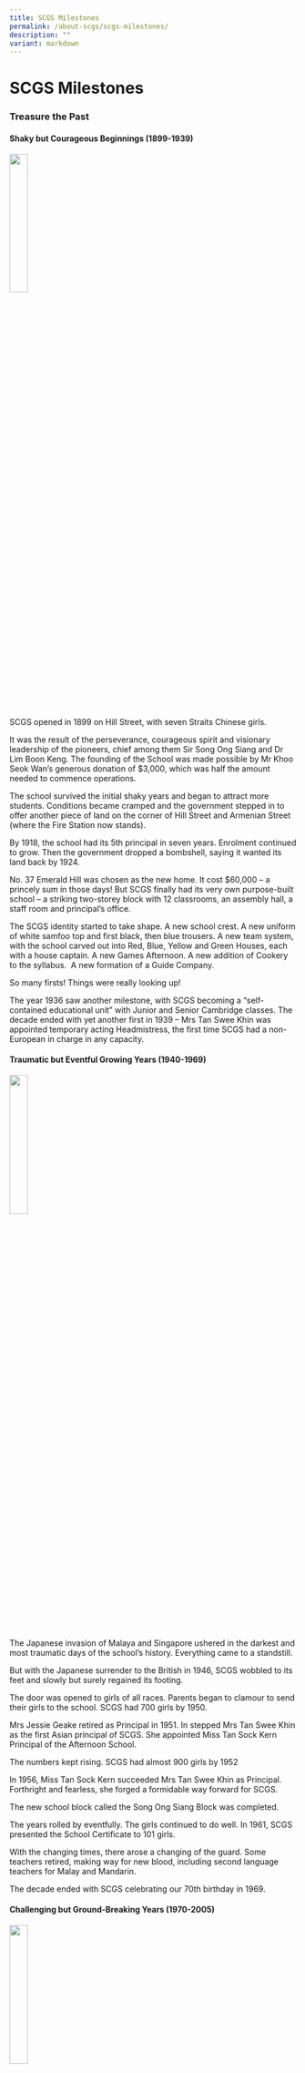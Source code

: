```yaml
---
title: SCGS Milestones
permalink: /about-scgs/scgs-milestones/
description: ""
variant: markdown
---
```

# **SCGS Milestones**

### **Treasure the Past**

#### **Shaky but Courageous Beginnings (1899-1939)**


<img src="/images/1-2.jpg" style="width:25%">
		 
SCGS opened in 1899 on Hill Street, with seven Straits Chinese girls.

It was the result of the perseverance, courageous spirit and visionary leadership of the pioneers, chief among them Sir Song Ong Siang and Dr Lim Boon Keng. The founding of the School was made possible by Mr Khoo Seok Wan’s generous donation of $3,000, which was half the amount needed to commence operations.

The school survived the initial shaky years and began to attract more students. Conditions became cramped and the government stepped in to offer another piece of land on the corner of Hill Street and Armenian Street (where the Fire Station now stands).

By 1918, the school had its 5th principal&nbsp;in seven years. Enrolment continued to grow. Then the government dropped a bombshell, saying it wanted its land back by 1924.

No. 37 Emerald Hill was chosen as the new home. It cost $60,000 – a princely sum in those days! But SCGS finally had its very own purpose-built school – a striking two-storey block with 12 classrooms, an assembly hall, a staff room and principal’s office.

The SCGS identity started to take shape. A new school crest. A new uniform of white samfoo top and first black, then blue trousers. A new team system, with the school carved out into Red, Blue, Yellow and Green Houses, each with a house captain. A new Games Afternoon. A new addition of Cookery to the syllabus. &nbsp;A new formation of a Guide Company.

So many firsts! Things were really looking up!

The year 1936 saw another milestone, with SCGS becoming a “self-contained educational unit” with Junior and Senior Cambridge classes. The decade ended with yet another first in 1939 – Mrs Tan Swee Khin was appointed temporary acting Headmistress, the first time SCGS had a non-European in charge in any capacity.


#### **Traumatic but Eventful Growing Years (1940-1969)**


<img src="/images/2-1.jpg" style="width:25%">

The Japanese invasion of Malaya and Singapore ushered in the darkest and most traumatic days of the school’s history. Everything came to a standstill.

But with the Japanese surrender to the British in 1946, SCGS wobbled to its feet and slowly but surely regained its footing.

The door was opened to girls of all races. Parents began to clamour to send their girls to the school. SCGS had 700 girls by 1950.

Mrs Jessie Geake retired as Principal in 1951. In stepped Mrs Tan Swee Khin as the first Asian principal of SCGS. She appointed Miss Tan Sock Kern Principal of the Afternoon School.

The numbers kept rising. SCGS had almost 900 girls by 1952

In 1956, Miss Tan Sock Kern succeeded Mrs Tan Swee Khin as Principal. Forthright and fearless, she forged a formidable way forward for SCGS.

The new school block called the Song Ong Siang Block was completed.

The years rolled by eventfully. The girls continued to do well. In 1961, SCGS presented the School Certificate to 101 girls.

With the changing times, there arose a changing of the guard. Some teachers retired, making way for new blood, including second language teachers for Malay and Mandarin.

The decade ended with SCGS celebrating our 70th birthday in 1969.

#### **Challenging but Ground-Breaking Years (1970-2005)**


<img src="/images/3-1.jpg" style="width:25%">
		 
The School Certificate exam was done away with. In 1971, girls sat for the first Singapore-Cambridge General Certificate of Education or GCE ‘O’ Levels. Everyone passed, giving SCGS a 100% record.

Dance came into the fore, with new teacher Mrs Jean Tan and veteran teacher Miss Olive Tan leading the way. It was well on its way to becoming an SCGS institution.

SCGS girls achieved sporting glory, especially in swimming and athletics.

In 1976, Belita Ong won the President’s Scholarship, followed by Lim Hoon Geok the next year.

Ms Tan Sock Kern retired in 1978, passing the baton on to Miss Rosalind Heng.

Then came a succession of changes in the educational system, including streaming, ranking and the advent of a new breed of independent schools. In 1989, SCGS celebrated our 90th birthday and also became an independent school, with more latitude to expand the curriculum.

Parents and the alumni began to play a more pivotal role, generously giving their time and effort to help out in the school.

After 70 long and eventful years at Emerald Hill, SCGS made the move to Dunearn Road on 4 July 1994.

In 1997, the old school at Emerald Hill was declared a significant historical site by the National Heritage Board. It was a sweet ending to the tale of the Grand Old Lady, who had served SCGS so well for seven decades.

In 1999, SCGS marked our centenary. One hundred years of tumultuous and illustrious history had flown by!

On the academic and sporting front, the momentum carried on unabated. SCGS achieved high rankings for GCE ‘O’ Level results and excellence in the sporting arena. The burning desire to excel and the proud tradition of higher, stronger and fitter continued to be upheld.

### **Embrace the Future**

#### **2006 and Beyond: Towards a Global Future**


<img src="/images/4-1.gif" style="width:25%">
		 
With pride, passion and purpose, SCGS embraces the new era of preparing our girls to be world-ready for a global future.

Mrs Low Ay Nar took over as Principal on 1 January 2007. A succession of new programmes was introduced and new skills and competencies nurtured.

The Understanding by Design (UbD) design tool for curriculum was implemented. This serves to guide teachers in designing and delivering learner-centred lessons that maximise opportunities for knowledge creation.

Language Arts has been offered to Lower Secondary students, while the Enhanced Word Recognition Programme for mastery of the Chinese language was introduced to Lower Primary students.

Accolades continued to come our way. SCGS received the Best Practice Awards (Teaching &amp; Learning and Staff Well-being), and Singapore Quality Class and People Developer Standard Award in 2007. In the spirit of continual reflection and improvement, we continue to strive to bring the best to our students.&nbsp; Our efforts were again confirmed when we were awarded the School Excellence Award (SEA) in 2011, which recognises schools for their excellence in both education processes and outcomes.&nbsp; It is the highest and most prestigious award in the Ministry of Education Masterplan of Awards framework. Our Robotics Team was crowned World Champion at the First Lego League World Festival in the USA, while the Dance Group and Choir attained top awards at international competitions.

Some notable firsts have been notched. The SC Model UN Conference and Open Little Eyes Symposium were launched. The school also organised the inaugural National Young Women Leaders’ Day, with Singapore’s first female Minister Mrs Lim Hwee Hua as guest of honour. The SCGS Curriculum Series was initiated for teachers from local and overseas schools. Recognised for our good work in the teaching of the Humanities and our outreach to teachers in Humanities, SCGS is the first school in Singapore to be conferred the Centre of Excellence for the Humanities in 2013.&nbsp; Through this platform, the school has organised Humanities Symposiums for teachers and students in Singapore, providing a platform for practitioners and learners to come together to celebrate the study of the&nbsp;Humanities and to build a community of sharing to energise one another to explore and chart new grounds for Humanities education.

To allow our students to pursue their passion at a higher level, several programmes were introduced.&nbsp; The SC Young Scholar Academy for Mathematics and Physics was launched in 2009 to cater to students&nbsp;who demonstrate extraordinary mathematical ability and a strong interest in these subjects. We also became one of three schools to offer Media Studies as a GCE O-Level Examination Subject, from 2010.

Service to community has been a cornerstone of our all-round education. The school launched the Lead Youths in Research &amp; Inquiry into Community &amp; Society (LYRICS) and Young Docent Programmes to increase students’ awareness of community needs. Similarly, the Touchstone Programme and ANGELS InSIGHT Project were initiated – books by students were published, including one in Braille to raise awareness of needs of the visually challenged.

Much effort has gone into growing our international stature, with more and more overseas scholars in our midst. Our learning environment is enriched by the diversity. We appreciate this diversity and encourage the constructive dialogue and interaction from having a base that reflects our international stature, especially in today’s globalised world.

We channel our resources and creativity into developing in our girls a genuine international outlook for the 21st century. They are groomed and equipped to seize myriad opportunities and prepared for life as global citizens. From overseas field trips and study visits, to developing high calibre curriculum leaders among our staff, and nurturing collaborations with top schools in countries such as Australia, China, Germany, Hong Kong, India, Indonesia, and Vietnam, we add depth and value to the education of our students.

The holistic approach in education continues to be pursued without compromise. Our core programmes cover diverse areas such as Talent, Living and Lifestyle, Character and Leadership Excellence, and Internationalisation, for which we were accorded the Best Practice Award for Student All-Round Development in 2011.

In 2009, SCGS celebrated our 110th anniversary with a grand dinner, launch of the Heritage Centre and a Commemorative Recipe Book, Spice is Life.

From 2013, the School offered both the Integrated Programme (IP) and GCE O-Level Programme. The Integrated Programme is offered in partnership with CHIJ St Nicholas Girls’ School, Catholic High School and Eunoia Junior College (EJC). &nbsp;The Bi-Cultural Programme has been&nbsp;offered to the Sec 3 IP students since 2016 while EJC offers the Humanities Programme and Music Elective Programme.&nbsp;Regardless of the programme the students are in, the unique SCGS Experience stretches them and provides avenues for them to scale their personal heights of excellence.

In 2016, Mrs Eugenia Lim took over the helm of leadership from Mrs Low Ay Nar to continue to steer the school to develop capable women of character and relevance.

2019 was a milestone year in the school’s journey as we celebrated 120 years of nurturing&nbsp;_kim geks_. The celebration theme “A Tapestry of Jade &amp; Gold: SCGS Celebrates 120”, galvanised the school family to continue to give back to the community through 120 ways of giving back.

We celebrated our Peranakan heritage with the opening of the refreshed Heritage Centre.&nbsp; We also reaffirmed our school values with the publication “Nearer the Sky: Pieces of Jade &amp; Gold II”. &nbsp;A companion to the centenary volume, the book features stories of around 50&nbsp;_kim geks_&nbsp;and SCGS educators, on how they live their lives anchored on our school values of Sincerity, Courage, Generosity and Service.

Under the steering leadership of the School Board, the school embarked on a large-scale School Building Project to rebuild our beloved school to provide a user-centred school environment and to upgrade our learning spaces to support a future-oriented curricular for our&nbsp;_kim geks_. The process was long and tiring but with the unstinting support and indefatigable efforts of our Board Members, Alumni, parents, school partners, and other stakeholders working alongside the school, we have in 2020 successfully completed this 13-year long journey. Distinctive hallmarks of this project are&nbsp;the Indoor Sports Hall and Creative Arts Hub where our girls can explore their talents, expand their horizons and to experience a truly unique SCGS education as well as the increase and expansion of classrooms in Mrs Lee Choon Guan block which strengthen the multi-disciplinary instructional process and contribute to the holistic development of our girls.